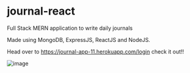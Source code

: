 # journal-react
Full Stack MERN application to write daily journals

Made using MongoDB, ExpressJS, ReactJS and NodeJS. 

Head over to https://journal-app-11.herokuapp.com/login check it out!!

![image](https://user-images.githubusercontent.com/50148498/163919088-dbc07836-e75e-4559-b173-e76d9e166169.png)
